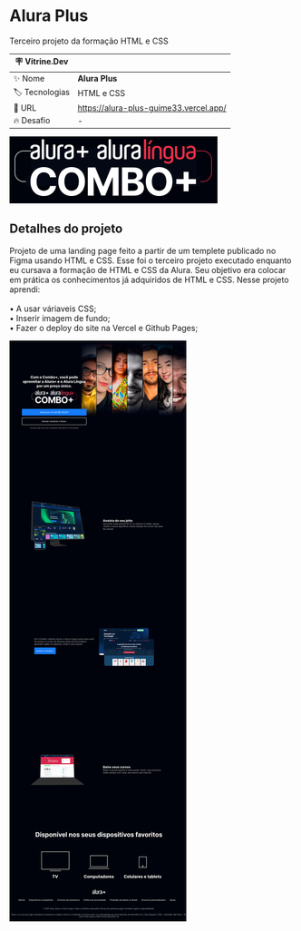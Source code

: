 # Alura Plus

Terceiro projeto da formação HTML e CSS 

| :placard: Vitrine.Dev |     |
| -------------  | --- |
| :sparkles: Nome        | **Alura Plus**
| :label: Tecnologias | HTML e CSS
| :rocket: URL         | https://alura-plus-guime33.vercel.app/
| :fire: Desafio     | -


![](https://raw.githubusercontent.com/guilhermeSilva94/alura-plus/master/img/logoSite.png#vitrinedev)

## Detalhes do projeto

Projeto de uma landing page feito a partir de um templete publicado no Figma usando HTML e CSS. 
Esse foi o terceiro projeto executado enquanto eu cursava a formação de HTML e CSS da Alura. 
Seu objetivo era colocar em prática os conhecimentos já adquiridos de HTML e CSS. Nesse projeto aprendi:<br>
<br>• A usar váriaveis CSS; <br>
• Inserir imagem de fundo; <br>
• Fazer o deploy do site na Vercel e Github Pages; <br>



![](https://raw.githubusercontent.com/guilhermeSilva94/alura-plus/master/img/Pagina.png)